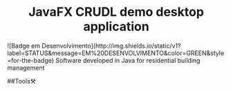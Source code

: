 <h1 align="center"> JavaFX CRUDL demo desktop application </h1>   ![Badge em Desenvolvimento](http://img.shields.io/static/v1?label=STATUS&message=EM%20DESENVOLVIMENTO&color=GREEN&style=for-the-badge)
Software developed in Java for residential building management 



##Tools⚒️
